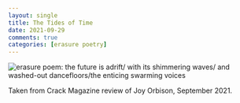 ```yaml
---
layout: single
title: The Tides of Time
date: 2021-09-29
comments: true
categories: [erasure poetry]
---
```

<img src="https://www.davidralphlewis.co.uk/assets/images/articles/2021/tidal.jpeg" alt="erasure poem: the future is adrift/ with its shimmering waves/ and washed-out dancefloors/the enticing swarming voices" title="Running out of patience with the sharpie kinda worked out" class="responsive"><br>

Taken from Crack Magazine review of Joy Orbison, September 2021.


